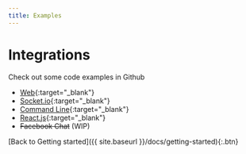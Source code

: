 ```yaml
---
title: Examples
---
```


# Integrations

Check out some code examples in Github

- [Web](https://github.com/andersonba/yve-bot/tree/master/examples/web){:target="_blank"}
- [Socket.io](https://github.com/andersonba/yve-bot/tree/master/examples/socket.io){:target="_blank"}
- [Command Line](https://github.com/andersonba/yve-bot/tree/master/examples/cli){:target="_blank"}
- [React.js](https://github.com/andersonba/yve-bot/tree/master/examples/react){:target="_blank"}
- ~~Facebook Chat~~ (WIP)

[Back to Getting started]({{ site.baseurl }}/docs/getting-started){:.btn}

